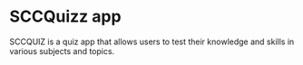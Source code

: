 # SCCQuizz app
 SCCQUIZ is a quiz app that allows users to test their knowledge and skills in various subjects and topics.
